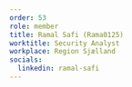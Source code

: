```yaml
---
order: 53
role: member
title: Ramal Safi (Rama0125)
worktitle: Security Analyst
workplace: Region Sjælland
socials:
  linkedin: ramal-safi
---
```

